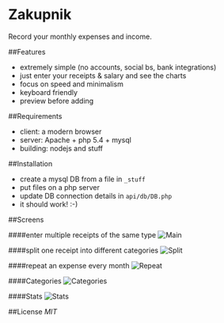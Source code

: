 Zakupnik
=======
Record your monthly expenses and income.


##Features
- extremely simple (no accounts, social bs, bank integrations)
- just enter your receipts & salary and see the charts
- focus on speed and minimalism
- keyboard friendly
- preview before adding


##Requirements
- client: a modern browser
- server: Apache + php 5.4 + mysql
- building: nodejs and stuff

##Installation
- create a mysql DB from a file in `_stuff`
- put files on a php server
- update DB connection details in `api/db/DB.php`
- it should work! :-)


##Screens

####enter multiple receipts of the same type
![Main](https://raw.github.com/tborychowski/zakupnik/master/_stuff/screen.png)

####split one receipt into different categories
![Split](https://raw.github.com/tborychowski/zakupnik/master/_stuff/screen-split.png)

####repeat an expense every month
![Repeat](https://raw.github.com/tborychowski/zakupnik/master/_stuff/screen-repeat.png)

####Categories
![Categories](https://raw.github.com/tborychowski/zakupnik/master/_stuff/screen-categories.png)

####Stats
![Stats](https://raw.github.com/tborychowski/zakupnik/master/_stuff/screen-stats.png)


##License
*MIT*
